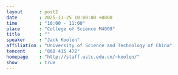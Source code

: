 ```yaml
---
layout      : post2
date        : 2025-11-25 10:00:00 +0800
time        : "10:00 - 11:00"
place       : "College of Science M4009"
title       : ""
speaker     : "Jack Koolen"
affiliation : "University of Science and Technology of China"
tencent     : "868 415 472"
homepage    : "http://staff.ustc.edu.cn/~koolen/"
show        : true
---
```

